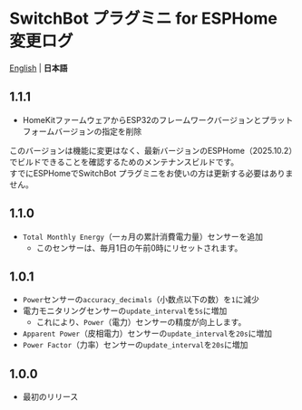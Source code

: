 # SwitchBot プラグミニ for ESPHome 変更ログ
[English](/CHANGELOG.md) | **日本語**

## 1.1.1
- HomeKitファームウェアからESP32のフレームワークバージョンとプラットフォームバージョンの指定を削除

このバージョンは機能に変更はなく、最新バージョンのESPHome（2025.10.2）でビルドできることを確認するためのメンテナンスビルドです。\
すでにESPHomeでSwitchBot プラグミニをお使いの方は更新する必要はありません。

## 1.1.0
- `Total Monthly Energy`（一ヵ月の累計消費電力量）センサーを追加
  - このセンサーは、毎月1日の午前0時にリセットされます。

## 1.0.1
- `Power`センサーの`accuracy_decimals`（小数点以下の数）を`1`に減少
- 電力モニタリングセンサーの`update_interval`を`5s`に増加
  - これにより、`Power`（電力）センサーの精度が向上します。
- `Apparent Power`（皮相電力）センサーの`update_interval`を`20s`に増加
- `Power Factor`（力率）センサーの`update_interval`を`20s`に増加

## 1.0.0
- 最初のリリース
